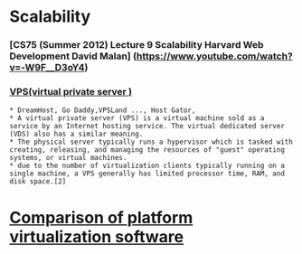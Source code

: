 # Scalability
### [CS75 (Summer 2012) Lecture 9 Scalability Harvard Web Development David Malan] (https://www.youtube.com/watch?v=-W9F__D3oY4)

### [VPS(virtual private server )](https://en.wikipedia.org/wiki/Virtual_private_server)
	* DreamHost, Go Daddy,VPSLand ..., Host Gator,
	* A virtual private server (VPS) is a virtual machine sold as a service by an Internet hosting service. The virtual dedicated server (VDS) also has a similar meaning.
	* The physical server typically runs a hypervisor which is tasked with creating, releasing, and managing the resources of "guest" operating systems, or virtual machines.
	* due to the number of virtualization clients typically running on a single machine, a VPS generally has limited processor time, RAM, and disk space.[2]

# [Comparison of platform virtualization software](https://en.wikipedia.org/wiki/Comparison_of_platform_virtualization_software)













